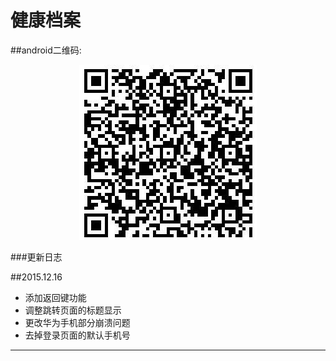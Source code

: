 # 健康档案    

##android二维码:     

<p align="center" >
  <img src="https://raw.githubusercontent.com/raplay/healthy/master/androidqr.jpg" alt="android二维码" title="android二维码">
</p>

###更新日志
   
##2015.12.16    
- 添加返回键功能
- 调整跳转页面的标题显示
- 更改华为手机部分崩溃问题
- 去掉登录页面的默认手机号     
 
---
